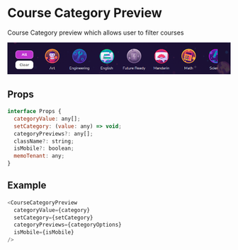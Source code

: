# Course Category Preview

Course Category preview which allows user to filter courses

![](./readmeIMG/2023-02-15-16-22-18.png)

## Props

```js
interface Props {
  categoryValue: any[];
  setCategory: (value: any) => void;
  categoryPreviews?: any[];
  className?: string;
  isMobile?: boolean;
  memoTenant: any;
}
```

## Example

```js
<CourseCategoryPreview
  categoryValue={category}
  setCategory={setCategory}
  categoryPreviews={categoryOptions}
  isMobile={isMobile}
/>
```
